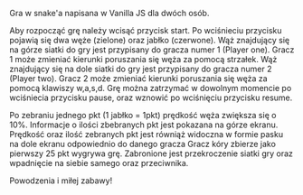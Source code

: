 Gra w snake'a napisana w Vanilla JS dla dwóch osób.

Aby rozpocząć grę należy wcisąć przycisk start.
Po wciśnieciu przycisku pojawią się dwa węże (zielone) oraz jabłko (czerwone).
Wąż znajdujący się na górze siatki do gry jest przypisany do gracza numer 1 (Player one). Gracz 1 może zmieniać kierunki poruszania się węża za pomocą strzałek.
Wąż znajdujący się na dole siatki do gry jest przypisany do gracza numer 2 (Player two). Gracz 2 może zmieniać kierunki poruszania się węża za pomocą klawiszy w,a,s,d.
Grę można zatrzymać w dowolnym momencie po wciśniecia przycisku pause, oraz wznowić po wciśnięciu przycisku resume.


Po zebraniu jednego pkt (1 jabłko = 1pkt) prędkość węża zwiększa się o 10%. Informacje o ilości zbebranych pkt jest pokazana na górze ekranu. Prędkość oraz ilość zebranych pkt jest równiąż widoczna w formie pasku na dole ekranu odpowiednio do danego gracza
Gracz kóry zbierze jako pierwszy 25 pkt wygrywa grę.
Zabronione jest przekroczenie siatki gry oraz wpadnięcie na siebie samego oraz przeciwnika.


Powodzenia i miłej zabawy!

